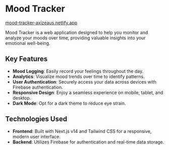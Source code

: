 # Mood Tracker  
[mood-tracker-axizeaus.netlify.app](https://mood-tracker-axizeaus.netlify.app)

Mood Tracker is a web application designed to help you monitor and analyze your moods over time, providing valuable insights into your emotional well-being.

## Key Features

- **Mood Logging**: Easily record your feelings throughout the day.
- **Analytics**: Visualize mood trends over time to identify patterns.
- **User Authentication**: Securely access your data across devices with Firebase authentication.
- **Responsive Design**: Enjoy a seamless experience on mobile, tablet, and desktop.
- **Dark Mode**: Opt for a dark theme to reduce eye strain.

## Technologies Used

- **Frontend**: Built with Next.js v14 and Tailwind CSS for a responsive, modern user interface.
- **Backend**: Utilizes Firebase for authentication and real-time data storage.
